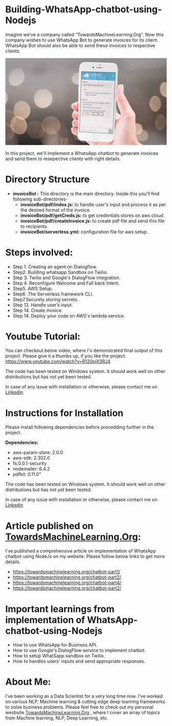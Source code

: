 # Building-WhatsApp-chatbot-using-Nodejs

Imagine we’ve a company called “TowardsMachineLearning.Org”. Now this company wishes to use WhatsApp Bot to generate invoices for its client. WhatsApp Bot should also be able to send these invoices to respective clients. 

![WhatsApp-chatbot](https://github.com/Praveen76/Building-chatbot-using-Nodejs/blob/master/invoiceBot/WhatsApp%20chatbot.webp)

In this project, we'll implement a WhatsApp chatbot to generate invoices and send them to resepective clients with right details.

# Directory Structure
* **invoiceBot :** This directory is the main directory. Inside this you'll find following sub-directories-
   * **invoiceBot/pdf/index.js:** to handle user's input and process it as per the desired format of the invoice.
   * **invoiceBot/pdf/getCreds.js:** to get credentials stores on aws cloud.
   * **invoiceBot/pdf/createInvoice.js:** to create pdf file and send this file to recipients.
   * **invoiceBot/serverless.yml:** configuration file for aws setup.
    

# **Steps involved:**
   * Step 1. Creating an agent on Dialogflow.
   * Step2. Building whatsapp Sandbox on Twilio.
   * Step 3. Twilio and Google's DialogFlow integration.
   * Step 4. Reconfigure Welcome and Fall back Intent.
   * Step5. AWS Setup.
   * Step6 .The Serverless framework CLI.
   * Step7.Securely storing secrets.
   * Step 13. Handle user’s input.
   * Step 14. Create invoice.
   * Step 14. Deploy your code on AWS's lambda service.



# Youtube Tutorial:
You can checkout below video, where I'v demonstrated final output of this project. Please give it a thumbs up, if you like the project.
https://www.youtube.com/watch?v=R120pjX3RJ4

The code has been tested on Windows system. It should work well on other distributions but has not yet been tested.

In case of any issue with installation or otherwise, please contact me on [Linkedin](https://www.linkedin.com/in/praveen-kumar-anwla-49169266/)

# Instructions for Installation
Please install following dependencies before procedding further in the project.

**Dependencies:**
  * aws-param-store: 2.0.0  
  * aws-sdk: 2.302.0  
  * fs:0.0.1-security  
  * nodemailer: 6.4.2  
  * pdfkit: 0.11.0"

The code has been tested on Windows system. It should work well on other distributions but has not yet been tested.

In case of any issue with installation or otherwise, please contact me on [Linkedin](https://www.linkedin.com/in/praveen-kumar-anwla-49169266/)

# **Article published on [TowardsMachineLearning.Org](https://towardsmachinelearning.org/):** 
I've published a comprehensive article on implementation of WhatsApp chatbot using NodeJs on my website. Please follow below links to get more details.
   * https://towardsmachinelearning.org/chatbot-part1/
   * https://towardsmachinelearning.org/chatbot-part2/
   * https://towardsmachinelearning.org/chatbot-part4/
   * https://towardsmachinelearning.org/chatbot-part2/

# **Important learnings from implementation of WhatsApp-chatbot-using-Nodejs**
   * How to use WhatsApp for Business API.
   * How to use Google's DialogFlow service to implement chatbot.
   * How to setup WhatSapp sandbox on Twilio.
   * How to handles users' inputs and send appropriate responses.

# **About Me:**
I’ve been working as a Data Scientist for a very long time now. I've worked on various NLP, Machine learning & cutting edge deep learning frameworks to solve business problems. Please feel free to check out my personal wesbsite [TowardsMachineLearning.Org](https://towardsmachinelearning.org/) , where I cover an array of topics from Machine learning, NLP, Deep Learning, etc.



